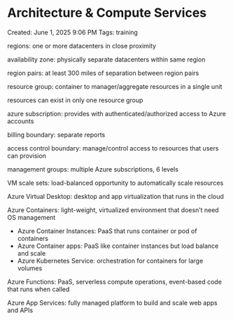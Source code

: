 # Architecture & Compute Services

Created: June 1, 2025 9:06 PM
Tags: training

regions: one or more datacenters in close proximity

availability zone: physically separate datacenters within same region

region pairs: at least 300 miles of separation between region pairs

resource group: container to manager/aggregate resources in a single unit

resources can exist in only one resource group

azure subscription: provides with authenticated/authorized access to Azure accounts

billing boundary: separate reports

access control boundary: manage/control access to resources that users can provision

management groups: multiple Azure subscriptions, 6 levels

VM scale sets: load-balanced opportunity to automatically scale resources

Azure Virtual Desktop: desktop and app virtualization that runs in the cloud

Azure Containers: light-weight, virtualized environment that doesn’t need OS management

- Azure Container Instances: PaaS that runs container or pod of containers
- Azure Container apps: PaaS like container instances but load balance and scale
- Azure Kubernetes Service: orchestration for containers for large volumes

Azure Functions: PaaS, serverless compute operations, event-based code that runs when called

Azure App Services: fully managed platform to build and scale web apps and APIs